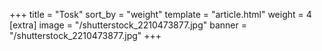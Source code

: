 +++
title = "Tosk"
sort_by = "weight"
template = "article.html"
weight = 4
[extra]
image = "/shutterstock_2210473877.jpg"
banner = "/shutterstock_2210473877.jpg"
+++
